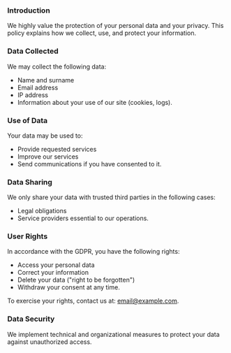 ### Introduction  
We highly value the protection of your personal data and your privacy. This policy explains how we collect, use, and protect your information.  

### Data Collected  
We may collect the following data:  
- Name and surname  
- Email address  
- IP address  
- Information about your use of our site (cookies, logs).  

### Use of Data  
Your data may be used to:  
- Provide requested services  
- Improve our services  
- Send communications if you have consented to it.  

### Data Sharing  
We only share your data with trusted third parties in the following cases:  
- Legal obligations  
- Service providers essential to our operations.  

### User Rights  
In accordance with the GDPR, you have the following rights:  
- Access your personal data  
- Correct your information  
- Delete your data ("right to be forgotten")  
- Withdraw your consent at any time.  

To exercise your rights, contact us at: [email@example.com](mailto:email@example.com).  

### Data Security  
We implement technical and organizational measures to protect your data against unauthorized access.  
